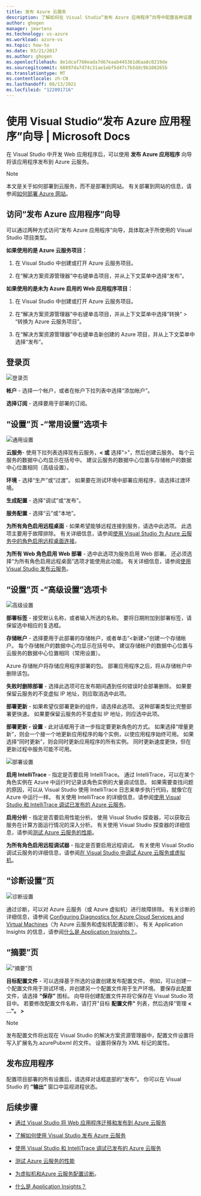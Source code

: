 ```yaml
---
title: 发布 Azure 云服务
description: 了解如何在 Visual Studio“发布 Azure 应用程序”向导中配置各种设置
author: ghogen
manager: jmartens
ms.technology: vs-azure
ms.workload: azure-vs
ms.topic: how-to
ms.date: 03/21/2017
ms.author: ghogen
ms.openlocfilehash: 8e1dcaf760eada7d67eaab445361d6aa8c0219de
ms.sourcegitcommit: 68897da7d74c31ae1ebf5d47c7b5ddc9b108265b
ms.translationtype: MT
ms.contentlocale: zh-CN
ms.lasthandoff: 08/13/2021
ms.locfileid: "122091716"
---
```

# <a name="using-the-visual-studio-publish-azure-application-wizard"></a>使用 Visual Studio“发布 Azure 应用程序”向导 | Microsoft Docs

在 Visual Studio 中开发 Web 应用程序后，可以使用 **发布 Azure 应用程序** 向导将该应用程序发布到 Azure 云服务。

> [!Note]
> 本文是关于如何部署到云服务，而不是部署到网站。 有关部署到网站的信息，请参阅[如何部署 Azure 网站](https://social.msdn.microsoft.com/Search/windowsazure?query=How%20to%20Deploy%20an%20Azure%20Web%20Site&Refinement=138&ac=4#refinementChanges=117&pageNumber=1&showMore=false)。

## <a name="accessing-the-publish-azure-application-wizard"></a>访问“发布 Azure 应用程序”向导

可以通过两种方式访问“发布 Azure 应用程序”向导，具体取决于所使用的 Visual Studio 项目类型。

**如果使用的是 Azure 云服务项目：**

1. 在 Visual Studio 中创建或打开 Azure 云服务项目。

1. 在“解决方案资源管理器”中右键单击项目，并从上下文菜单中选择“发布”。

**如果使用的是未为 Azure 启用的 Web 应用程序项目：**

1. 在 Visual Studio 中创建或打开 Azure 云服务项目。

1. 在“解决方案资源管理器”中右键单击项目，并从上下文菜单中选择“转换” > “转换为 Azure 云服务项目”。

1. 在“解决方案资源管理器”中右键单击新创建的 Azure 项目，并从上下文菜单中选择“发布”。

## <a name="sign-in-page"></a>登录页

![登录页](./media/vs-azure-tools-publish-azure-application-wizard/sign-in.png)

**帐户** - 选择一个帐户，或者在帐户下拉列表中选择“添加帐户”。

**选择订阅** - 选择要用于部署的订阅。

## <a name="settings-page---common-settings-tab"></a>“设置”页 -“常用设置”选项卡

![通用设置](./media/vs-azure-tools-publish-azure-application-wizard/settings-common-settings.png)

**云服务**- 使用下拉列表选择现有云服务，**&lt; 或** 选择">"，然后创建云服务。 每个云服务的数据中心均显示在括号中。 建议云服务的数据中心位置与存储帐户的数据中心位置相同（高级设置）。

**环境** - 选择“生产”或“过渡”。 如果要在测试环境中部署应用程序，请选择过渡环境。

**生成配置** - 选择“调试”或“发布”。

**服务配置** - 选择“云”或“本地”。

**为所有角色启用远程桌面** - 如果希望能够远程连接到服务，请选中此选项。 此选项主要用于故障排除。 有关详细信息，请参阅[使用 Visual Studio 为 Azure 云服务中的角色启用远程桌面连接](/azure/cloud-services/cloud-services-role-enable-remote-desktop-visual-studio)。

**为所有 Web 角色启用 Web 部署** - 选中此选项为服务启用 Web 部署。 还必须选择“为所有角色启用远程桌面”选项才能使用此功能。 有关详细信息，请参阅[使用 Visual Studio 发布云服务](vs-azure-tools-publishing-a-cloud-service.md)。

## <a name="settings-page---advanced-settings-tab"></a>“设置”页 -“高级设置”选项卡

![高级设置](./media/vs-azure-tools-publish-azure-application-wizard/settings-advanced-settings.png)

**部署标签** - 接受默认名称，或者输入所选的名称。 要将日期附加到部署标签，请保留选中相应的复选框。

**存储帐户** - 选择要用于此部署的存储帐户，或者单击“&lt;新建>”创建一个存储帐户。 每个存储帐户的数据中心均显示在括号中。 建议存储帐户的数据中心位置与云服务的数据中心位置相同（常用设置）。

Azure 存储帐户将存储应用程序部署的包。 部署应用程序之后，将从存储帐户中删除该包。

**失败时删除部署** - 选择此选项可在发布期间遇到任何错误时会部署删除。 如果要保留云服务的不变虚拟 IP 地址，则应取消选中此项。

**部署更新** - 如果希望仅部署更新的组件，请选择此选项。 这种部署类型比完整部署更快速。 如果要保留云服务的不变虚拟 IP 地址，则应选中此项。

**部署更新 - 设置** - 此对话框用于进一步指定要更新角色的方式。 如果选择“增量更新”，则会一个接一个地更新应用程序的每个实例，以使应用程序始终可用。 如果选择“同时更新”，则会同时更新应用程序的所有实例。 同时更新速度更快，但在更新过程中服务可能不可用。

![部署设置](./media/vs-azure-tools-publish-azure-application-wizard/deployment-settings.png)

**启用 IntelliTrace** - 指定是否要启用 IntelliTrace。 通过 IntelliTrace，可以在某个角色实例在 Azure 中运行时记录该角色实例的大量调试信息。 如果需要查找问题的原因，可以从 Visual Studio 使用 IntelliTrace 日志来单步执行代码，就像它在 Azure 中运行一样。 有关使用 IntelliTrace 的详细信息，请参阅[使用 Visual Studio 和 IntelliTrace 调试已发布的 Azure 云服务](./vs-azure-tools-intellitrace-debug-published-cloud-services.md)。

**启用分析** - 指定是否要启用性能分析。 使用 Visual Studio 探查器，可以获取云服务在计算方面运行情况的深入分析。 有关使用 Visual Studio 探查器的详细信息，请参阅[测试 Azure 云服务的性能](./vs-azure-tools-performance-profiling-cloud-services.md)。

**为所有角色启用远程调试器** - 指定是否要启用远程调试。 有关使用 Visual Studio 调试云服务的详细信息，请参阅[在 Visual Studio 中调试 Azure 云服务或虚拟机](./vs-azure-tools-debug-cloud-services-virtual-machines.md)。

## <a name="diagnostics-settings-page"></a>“诊断设置”页

![诊断设置](./media/vs-azure-tools-publish-azure-application-wizard/diagnostic-settings.png)

通过诊断，可以对 Azure 云服务（或 Azure 虚拟机）进行故障排除。 有关诊断的详细信息，请参阅 [Configuring Diagnostics for Azure Cloud Services and Virtual Machines](./vs-azure-tools-diagnostics-for-cloud-services-and-virtual-machines.md)（为 Azure 云服务和虚拟机配置诊断）。 有关 Application Insights 的信息，请参阅[什么是 Application Insights？](/azure/application-insights/app-insights-overview)。

## <a name="summary-page"></a>“摘要”页

![“摘要”页](./media/vs-azure-tools-publish-azure-application-wizard/summary.png)

**目标配置文件** - 可以选择基于所选的设置创建发布配置文件。 例如，可以创建一个配置文件用于测试环境，并创建另一个配置文件用于生产环境。 要保存此配置文件，请选择 **“保存”** 图标。 向导将创建配置文件并将它保存在 Visual Studio 项目中。 若要修改配置文件名称，请打开"目标 **配置文件"** 列表，然后选择"管理 **&lt; ..."。 &gt;**

   > [!Note]
   > 发布配置文件将出现在 Visual Studio 的解决方案资源管理器中，配置文件设置将写入扩展名为.azurePubxml 的文件。 设置将保存为 XML 标记的属性。

## <a name="publishing-your-application"></a>发布应用程序

配置项目部署的所有设置后，请选择对话框底部的“发布”。 你可以在 Visual Studio 的 **“输出”** 窗口中监视进程状态。

## <a name="next-steps"></a>后续步骤

- [通过 Visual Studio 将 Web 应用程序迁移和发布到 Azure 云服务](./vs-azure-tools-migrate-publish-web-app-to-cloud-service.md)

- [了解如何使用 Visual Studio 发布 Azure 云服务](./vs-azure-tools-publishing-a-cloud-service.md)

- [使用 Visual Studio 和 IntelliTrace 调试已发布的 Azure 云服务](./vs-azure-tools-intellitrace-debug-published-cloud-services.md)

- [测试 Azure 云服务的性能](./vs-azure-tools-performance-profiling-cloud-services.md)

- [为虚拟机和Azure 云服务配置诊断](./vs-azure-tools-diagnostics-for-cloud-services-and-virtual-machines.md)。

- [什么是 Application Insights？](/azure/application-insights/app-insights-overview)